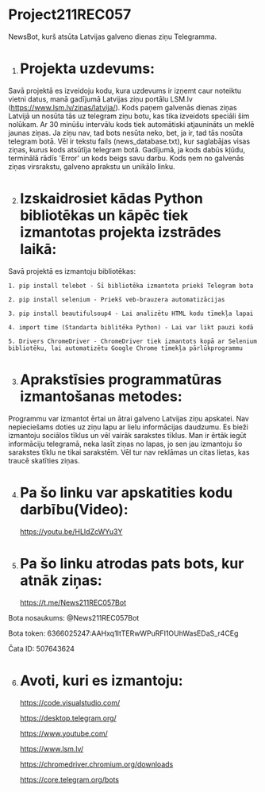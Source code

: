 # Project211REC057
NewsBot, kurš atsūta Latvijas galveno dienas ziņu Telegramma.

1. # Projekta uzdevums:
Savā projektā es izveidoju kodu, kura uzdevums ir izņemt caur noteiktu vietni datus, manā gadījumā Latvijas ziņu portālu LSM.lv (https://www.lsm.lv/zinas/latvija/). Kods paņem galvenās dienas ziņas Latvijā un nosūta tās uz telegram ziņu botu, kas tika izveidots speciāli šim nolūkam. Ar 30 minūšu intervālu kods tiek automātiski atjaunināts un meklē jaunas ziņas. Ja ziņu nav, tad bots nesūta neko, bet, ja ir, tad tās nosūta telegram botā. Vēl ir tekstu fails (news_database.txt), kur saglabājas visas ziņas, kurus kods atsūtīja telegram botā.
Gadījumā, ja kods dabūs kļūdu, terminālā rādīs 'Error' un kods beigs savu darbu.
Kods ņem no galvenās ziņas virsrakstu, galveno aprakstu un unikālo linku.

2. # Izskaidrosiet kādas Python bibliotēkas un kāpēc tiek izmantotas projekta izstrādes laikā:
Savā projektā es izmantoju bibliotēkas:

    1. pip install telebot - Šī bibliotēka izmantota priekš Telegram bota

    2. pip install selenium - Priekš veb-brauzera automatizācijas

    3. pip install beautifulsoup4 - Lai analizētu HTML kodu tīmekļa lapai

    4. import time (Standarta biblitēka Python) - Lai var likt pauzi kodā
    
    5. Drivers ChromeDriver - ChromeDriver tiek izmantots kopā ar Selenium bibliotēku, lai automatizētu Google Chrome tīmekļa pārlūkprogrammu

3. #  Aprakstīsies programmatūras izmantošanas metodes:
Programmu var izmantot ērtai un ātrai galveno Latvijas ziņu apskatei. Nav nepieciešams doties uz ziņu lapu ar lielu informācijas daudzumu.
Es bieži izmantoju sociālos tīklus un vēl vairāk sarakstes tīklus. Man ir ērtāk iegūt informāciju telegramā, neka lasīt ziņas no lapas, jo sen jau izmantoju šo sarakstes tīklu ne tikai sarakstēm. Vēl tur nav reklāmas un citas lietas, kas traucē skatīties ziņas.

4. # Pa šo linku var apskatities kodu darbību(Video):
    https://youtu.be/HLIdZcWYu3Y

5. # Pa šo linku atrodas pats bots, kur atnāk ziņas:
    https://t.me/News211REC057Bot

Bota nosaukums: @News211REC057Bot

Bota token: 6366025247:AAHxq1ItTERwWPuRFI1OUhWasEDaS_r4CEg

Čata ID: 507643624

6. # Avoti, kuri es izmantoju:

    https://code.visualstudio.com/

    https://desktop.telegram.org/

    https://www.youtube.com/

    https://www.lsm.lv/

    https://chromedriver.chromium.org/downloads

    https://core.telegram.org/bots